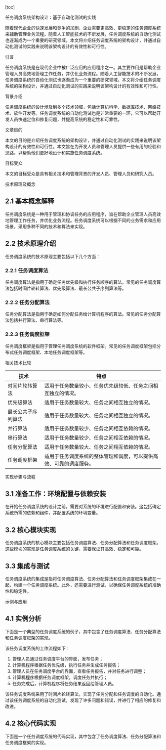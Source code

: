 
[toc]                    
                
                
任务调度系统架构设计：基于自动化测试的实践

随着现代企业的快速发展和竞争的加剧，企业需要更高效、更稳定的任务调度系统来辅助管理业务流程。随着人工智能技术的不断发展，任务调度系统的自动化测试也逐渐成为一个重要的研究领域。本文将介绍任务调度系统的架构设计，并通过自动化测试的实践来说明该架构设计的有效性和可行性。

引言

任务调度系统是在现代企业中被广泛应用的应用程序之一。其主要作用是帮助企业管理人员高效地管理工作任务，并优化业务流程。随着人工智能技术的不断发展，任务调度系统的自动化测试也逐渐成为一个重要的研究领域。本文将介绍任务调度系统的架构设计，并通过自动化测试的实践来说明该架构设计的有效性和可行性。

背景介绍

任务调度系统的设计涉及到多个技术领域，包括计算机科学、数据库技术、网络技术、软件开发等。任务调度系统的自动化测试也是非常重要的一环，它可以帮助开发人员快速定位和修复问题，并提高系统的稳定性和可靠性。

文章目的

本文的目的是介绍任务调度系统的架构设计，并通过自动化测试的实践来说明该架构设计的有效性和可行性。本文旨在为开发人员和管理人员提供一些有用的经验和思路，以帮助他们更好地设计和实施任务调度系统。

目标受众

本文的目标受众是具有相关技术和管理背景的开发人员、管理人员和研究人员。

技术原理及概念

## 2.1 基本概念解释

任务调度系统是一种用于管理和协调任务的应用程序，旨在帮助企业管理人员高效地管理工作任务，并优化业务流程。任务调度系统可以根据不同的业务需求和应用场景，采用多种不同的技术和算法来实现。

## 2.2 技术原理介绍

任务调度系统的技术原理主要包括以下几个方面：

### 2.2.1 任务调度算法

任务调度算法是指用于确定任务优先级和执行任务顺序的算法。常见的任务调度算法包括时间片轮转算法、优先级算法、最长公共子序列算法等。

### 2.2.2 任务分配算法

任务分配算法是指用于确定如何分配任务给计算机程序的算法。常见的任务分配算法包括并行算法、串行算法等。

### 2.2.3 任务调度框架

任务调度框架是指用于管理任务调度系统的软件框架。常见的任务调度框架包括分布式任务调度框架、本地任务调度框架等。

相关技术比较

| 技术 | 特点 |
| --- | --- |
| 时间片轮转算法 | 适用于任务数量较小、任务优先级较低、任务之间相互独立的情况。 |
| 优先级算法 | 适用于任务数量较大、任务之间相互独立的情况。 |
| 最长公共子序列算法 | 适用于任务数量较大、任务之间相互独立的情况。 |
| 并行算法 | 适用于任务数量较少、任务之间相互依赖的情况。 |
| 串行算法 | 适用于任务数量较少、任务之间相互依赖的情况。 |
| 任务分配算法 | 适用于任务数量较大、任务之间相互依赖的情况。 |
| 任务调度框架 | 适用于任务调度系统的整体管理和调度，可以提供高效、可靠的调度服务。 |

实现步骤与流程

## 3.1 准备工作：环境配置与依赖安装

在开始任务调度系统的设计之前，需要对系统的环境进行配置和安装。这包括确定系统所需的依赖和组件，并配置系统的环境变量。

## 3.2 核心模块实现

任务调度系统的核心模块主要包括任务调度算法、任务分配算法和任务调度框架。这些模块的实现是任务调度系统的关键，需要保证其高效、稳定和可靠。

## 3.3 集成与测试

任务调度系统的集成是指将任务调度算法、任务分配算法和任务调度框架集成在一起，构建一个任务调度系统。此外，还需要进行测试，以确保任务调度系统的准确性和稳定性。

示例与应用

## 4.1 实例分析

下面是一个典型的任务调度系统的例子，其中包含了任务调度算法、任务分配算法和任务调度框架的实现。

该任务调度系统的工作流程如下：

1. 管理人员通过任务调度平台的界面，发布任务；
2. 计算机程序根据任务优先级，执行任务并生成任务报告；
3. 管理人员在任务调度平台的界面，查看任务报告，并对任务进行调整；
4. 计算机程序根据任务调度框架，调度任务并执行；
5. 任务完成后，计算机程序将任务结果返回给管理人员。

该任务调度系统采用了时间片轮转算法，实现了任务分配和任务调度的自动化。通过该任务调度系统的自动化测试，发现了许多问题和错误，并进行了相应的修复和改进。

## 4.2 核心代码实现

下面是一个任务调度系统的代码实现，其中包含了任务调度算法、任务分配算法和任务调度框架的实现。

```

```

